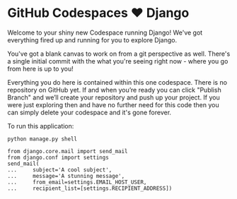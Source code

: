 # GitHub Codespaces ♥️ Django

Welcome to your shiny new Codespace running Django! We've got everything fired up and running for you to explore Django.

You've got a blank canvas to work on from a git perspective as well. There's a single initial commit with the what you're seeing right now - where you go from here is up to you!

Everything you do here is contained within this one codespace. There is no repository on GitHub yet. If and when you’re ready you can click "Publish Branch" and we’ll create your repository and push up your project. If you were just exploring then and have no further need for this code then you can simply delete your codespace and it's gone forever.

To run this application:

```
python manage.py shell
```
```
from django.core.mail import send_mail
from django.conf import settings
send_mail(
...     subject='A cool subject',
...     message='A stunning message',
...     from_email=settings.EMAIL_HOST_USER,
...     recipient_list=[settings.RECIPIENT_ADDRESS])
```
